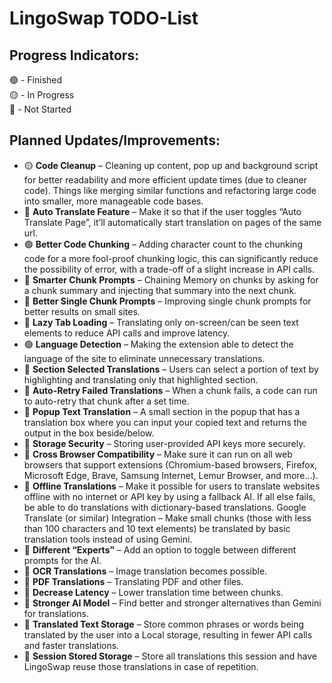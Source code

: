 # LingoSwap TODO-List

## Progress Indicators:

🟢 - Finished\
🟡 - In Progress\
🔴 - Not Started

## Planned Updates/Improvements:

* 🟡 **Code Cleanup** – Cleaning up content, pop up and background script for better readability and more efficient update times (due to cleaner code). Things like merging similar functions and refactoring large code into smaller, more manageable code bases.
* 🔴 **Auto Translate Feature** – Make it so that if the user toggles “Auto Translate Page”, it’ll automatically start translation on pages of the same url.
* 🟢 **Better Code Chunking** – Adding character count to the chunking code for a more fool-proof chunking logic, this can significantly reduce the possibility of error, with a trade-off of a slight increase in API calls.
* 🔴 **Smarter Chunk Prompts** – Chaining Memory on chunks by asking for a chunk summary and injecting that summary into the next chunk.
* 🔴 **Better Single Chunk Prompts** – Improving single chunk prompts for better results on small sites.
* 🔴 **Lazy Tab Loading** – Translating only on-screen/can be seen text elements to reduce API calls and improve latency.
* 🟢 **Language Detection** – Making the extension able to detect the language of the site to eliminate unnecessary translations.
* 🔴 **Section Selected Translations** – Users can select a portion of text by highlighting and translating only that highlighted section.
* 🔴 **Auto-Retry Failed Translations** – When a chunk fails, a code can run to auto-retry that chunk after a set time.
* 🔴 **Popup Text Translation** – A small section in the popup that has a translation box where you can input your copied text and returns the output in the box beside/below.
* 🔴 **Storage Security** – Storing user-provided API keys more securely.
* 🔴 **Cross Browser Compatibility** – Make sure it can run on all web browsers that support extensions (Chromium-based browsers, Firefox, Microsoft Edge, Brave, Samsung Internet, Lemur Browser, and more…).
* 🔴 **Offline Translations** – Make it possible for users to translate websites offline with no internet or API key by using a fallback AI. If all else fails, be able to do translations with dictionary-based translations. Google Translate (or similar) Integration – Make small chunks (those with less than 100 characters and 10 text elements) be translated by basic translation tools instead of using Gemini.
* 🔴 **Different “Experts”** – Add an option to toggle between different prompts for the AI.
* 🔴 **OCR Translations** – Image translation becomes possible.
* 🔴 **PDF Translations** – Translating PDF and other files.
* 🔴 **Decrease Latency** – Lower translation time between chunks.
* 🔴 **Stronger AI Model** – Find better and stronger alternatives than Gemini for translations.
* 🔴 **Translated Text Storage** – Store common phrases or words being translated by the user into a Local storage, resulting in fewer API calls and faster translations.
* 🔴 **Session Stored Storage** – Store all translations this session and have LingoSwap reuse those translations in case of repetition.
